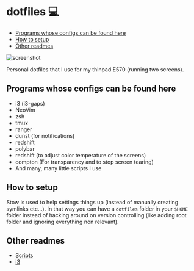# dotfiles :computer:
<!-- TOC depthFrom:2 -->

- [Programs whose configs can be found here](#programs-whose-configs-can-be-found-here)
- [How to setup](#how-to-setup)
- [Other readmes](#other-readmes)

<!-- /TOC -->

![screenshot](https://i.imgur.com/q9PPaZZ.jpg)

Personal dotfiles that I use for my thinpad E570 (running two screens).

## Programs whose configs can be found here

+ i3 (i3-gaps)
+ NeoVim
+ zsh
+ tmux
+ ranger
+ dunst (for notifications)
+ redshift
+ polybar
+ redshift (to adjust color temperature of the screens)
+ compton (For transparency and to stop screen tearing)
+ And many, many little scripts I use

## How to setup

Stow is used to help settings things up (instead of manually creating symlinks etc...). In that way you can have a `dotfiles` folder in your `$HOME` folder instead of hacking around on version controlling (like adding root folder and ignoring everything non relevant).

## Other readmes

* [Scripts](/scripts/readme.md)
* [i3](/i3/.config/i3/readme.md)